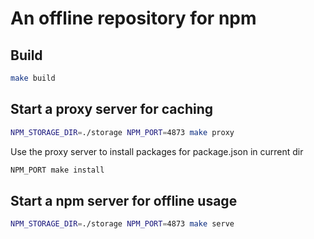 
# An offline repository for npm


## Build

```bash
make build
```


## Start a proxy server for caching

```bash
NPM_STORAGE_DIR=./storage NPM_PORT=4873 make proxy
```

Use the proxy server to install packages for package.json in current dir

```bash
NPM_PORT make install
```

## Start a npm server for offline usage

```bash
NPM_STORAGE_DIR=./storage NPM_PORT=4873 make serve
```

